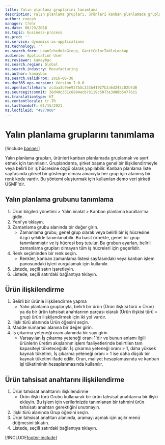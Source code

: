 ```yaml
---
title: Yalın planlama gruplarını tanımlama
description: Yalın planlama grupları, ürünleri kanban planlamada gruplamak ve ayırt etmek için tanımlanır.
author: cvocph
manager: tfehr
ms.date: 08/29/2018
ms.topic: business-process
ms.prod: ''
ms.service: dynamics-ax-applications
ms.technology: ''
ms.search.form: LeanScheduleGroup, GanttColorTableLookup
audience: Application User
ms.reviewer: kamaybac
ms.search.region: Global
ms.search.industry: Manufacturing
ms.author: kamaybac
ms.search.validFrom: 2016-06-30
ms.dyn365.ops.version: Version 7.0.0
ms.openlocfilehash: acdaa3c9ee927b5c333b41927b2a6d245c02b4d8
ms.sourcegitcommit: 38d40c331c8894acb7b119c5073e3088b54776c1
ms.translationtype: HT
ms.contentlocale: tr-TR
ms.lasthandoff: 01/15/2021
ms.locfileid: "4977900"
---
```

# <a name="define-lean-schedule-groups"></a>Yalın planlama gruplarını tanımlama

[!include [banner](../../includes/banner.md)]

Yalın planlama grupları, ürünleri kanban planlamada gruplamak ve ayırt etmek için tanımlanır. Gruplandırma, şirket başına genel bir ilişkilendirmeyle veya belirli bir iş hücresine özgü olarak yapılabilir. Kanban planlama liste sayfasında görsel bir gösterge olması amacıyla her grup için atanmış bir renk kodu vardır. Bu yöntemi oluşturmak için kullanılan demo veri şirketi USMF'dir.


## <a name="define-lean-scheduling-group"></a>Yalın planlama grubunu tanımlama
1. Ürün bilgileri yönetimi > Yalın imalat > Kanban planlama kuralları'na gidin.
2. Yeni'ye tıklayın.
3. Zamanlama grubu alanında bir değer girin.
    * Zamanlama grubu, genel grup olarak veya belirli bir iş hücresine özgü şekilde tanımlanabilir. Bu basit örnekte, genel bir grup tanımlanmıştır ve iş hücresi boş tutulur. Bu grubun ayarları, belirli zamanlama grupları olmayan tüm iş hücreleri için geçerlidir.  
4. Renk seçiminden bir renk seçin.
    * Renkler, kanban zamanlama listesi sayfasındaki veya kanban işlem panosundaki işleri vurgulamak için kullanılır.  
5. Listede, seçili satırı işaretleyin.
6. Listede, seçili satırdaki bağlantıya tıklayın.

## <a name="associate-product"></a>Ürün ilişkilendirme
1. Belirli bir ürünle ilişkilendirme yapma
    * Yalın planlama gruplarıyla, belirli bir ürün (Ürün ilişkisi türü = Ürün) ya da bir ürün tahsisat anahtarının parçası olarak (Ürün ilişkisi türü = grup) ürün ilişkilendirmek için iki yol vardır.    
2. İlişki türü alanında Ürün öğesini seçin.
3. Madde numarası alanına bir değer girin.
4. İş çıkarma yeteneği oranı alanında bir sayı girin.
    * Varsayılan İş çıkarma yeteneği oranı 1'dir ve bunun anlamı ilgili ürünlerin üretim akışlarının işlem faaliyetlerinde belirtilen tam kapasiteyi tüketeceğidir. İş çıkarma yeteneği oranı > 1, daha yüksek kaynak tüketimi, İş çıkarma yeteneği oranı > 1 ise daha düşük bir kaynak tüketimi ifade edilir. Oran, maliyet hesaplamasında ve kanban işi tüketiminin hesaplanmasında kullanılır.  

## <a name="associate-item-allocation-key"></a>Ürün tahsisat anahtarını ilişkilendirme
1. Ürün tahsisat anahtarını ilişkilendirme
    * Ürün ilişki türü Grubu kullanarak bir ürün tahsisat anahtarına bir ilişki ekleyin.   Bu işlem için verilerinizde tanımlanan bir tahmini ürün tahsisatı anahtarı gerektiğini unutmayın.  
2. İlişki türü alanında Grup öğesini seçin.
3. Ürün tahsisat anahtarı alanında, aramayı açmak için açılır menü düğmesini tıklatın.
4. Listede, seçili satırdaki bağlantıya tıklayın.



[!INCLUDE[footer-include](../../../includes/footer-banner.md)]